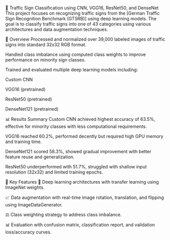 🚦 Traffic Sign Classification using CNN, VGG16, ResNet50, and DenseNet
This project focuses on recognizing traffic signs from the [German Traffic Sign Recognition Benchmark (GTSRB)] using deep learning models. The goal is to classify traffic signs into one of 43 categories using various architectures and data augmentation techniques.

📌 Overview
Processed and normalized over 39,000 labeled images of traffic signs into standard 32x32 RGB format.

Handled class imbalance using computed class weights to improve performance on minority sign classes.

Trained and evaluated multiple deep learning models including:

Custom CNN

VGG16 (pretrained)

ResNet50 (pretrained)

DenseNet121 (pretrained)

📊 Results Summary
Custom CNN achieved highest accuracy of 63.5%, effective for minority classes with less computational requirements.

VGG16 reached 60.2%, performed decently but required high GPU memory and training time.

DenseNet121 scored 58.3%, showed gradual improvement with better feature reuse and generalization.

ResNet50 underperformed with 51.7%, struggled with shallow input resolution (32x32) and limited training epochs.

🔧 Key Features
🧠 Deep learning architectures with transfer learning using ImageNet weights.

📈 Data augmentation with real-time image rotation, translation, and flipping using ImageDataGenerator.

⚖️ Class weighting strategy to address class imbalance.

📊 Evaluation with confusion matrix, classification report, and validation loss/accuracy curves.

